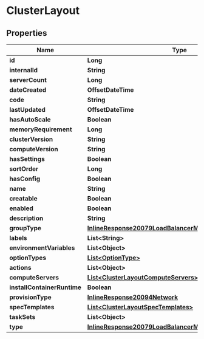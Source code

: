 

# ClusterLayout

## Properties

Name | Type | Description | Notes
------------ | ------------- | ------------- | -------------
**id** | **Long** |  |  [optional]
**internalId** | **String** |  |  [optional]
**serverCount** | **Long** |  |  [optional]
**dateCreated** | **OffsetDateTime** |  |  [optional]
**code** | **String** |  |  [optional]
**lastUpdated** | **OffsetDateTime** |  |  [optional]
**hasAutoScale** | **Boolean** |  |  [optional]
**memoryRequirement** | **Long** |  |  [optional]
**clusterVersion** | **String** |  |  [optional]
**computeVersion** | **String** |  |  [optional]
**hasSettings** | **Boolean** |  |  [optional]
**sortOrder** | **Long** |  |  [optional]
**hasConfig** | **Boolean** |  |  [optional]
**name** | **String** |  |  [optional]
**creatable** | **Boolean** |  |  [optional]
**enabled** | **Boolean** |  |  [optional]
**description** | **String** |  |  [optional]
**groupType** | [**InlineResponse20079LoadBalancerMonitorLoadBalancerType**](InlineResponse20079LoadBalancerMonitorLoadBalancerType.md) |  |  [optional]
**labels** | **List&lt;String&gt;** |  |  [optional]
**environmentVariables** | **List&lt;Object&gt;** |  |  [optional]
**optionTypes** | [**List&lt;OptionType&gt;**](OptionType.md) |  |  [optional]
**actions** | **List&lt;Object&gt;** |  |  [optional]
**computeServers** | [**List&lt;ClusterLayoutComputeServers&gt;**](ClusterLayoutComputeServers.md) |  |  [optional]
**installContainerRuntime** | **Boolean** |  |  [optional]
**provisionType** | [**InlineResponse20094Network**](InlineResponse20094Network.md) |  |  [optional]
**specTemplates** | [**List&lt;ClusterLayoutSpecTemplates&gt;**](ClusterLayoutSpecTemplates.md) |  |  [optional]
**taskSets** | **List&lt;Object&gt;** |  |  [optional]
**type** | [**InlineResponse20079LoadBalancerMonitorLoadBalancerType**](InlineResponse20079LoadBalancerMonitorLoadBalancerType.md) |  |  [optional]



